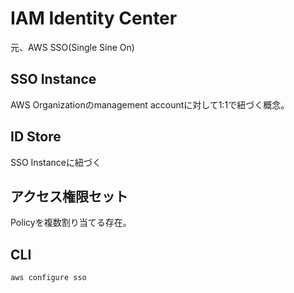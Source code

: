 # IAM Identity Center

元、AWS SSO(Single Sine On)

## SSO Instance

AWS Organizationのmanagement accountに対して1:1で紐づく概念。  

## ID Store

SSO Instanceに紐づく

## アクセス権限セット

Policyを複数割り当てる存在。

## CLI

```sh
aws configure sso
```